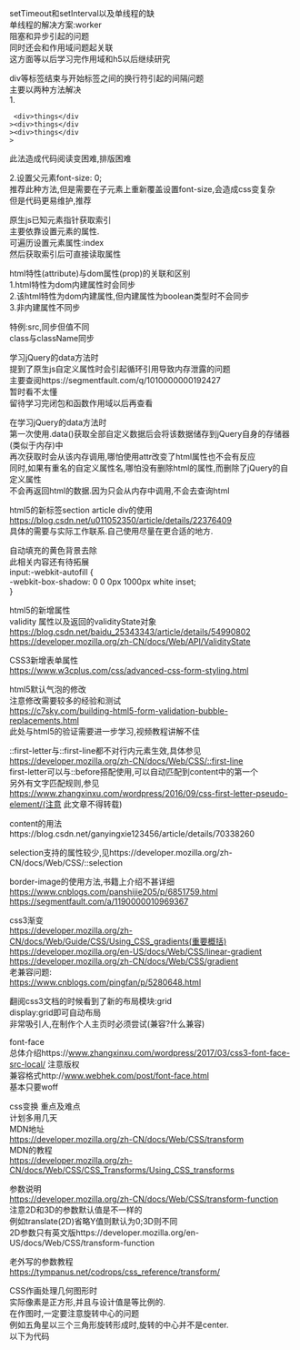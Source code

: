 setTimeout和setInterval以及单线程的缺  
单线程的解决方案:worker  
阻塞和异步引起的问题  
同时还会和作用域问题起关联  
这方面等以后学习完作用域和h5以后继续研究  
  
  
  
div等标签结束与开始标签之间的换行符引起的间隔问题  
主要以两种方法解决  
1.  
```
 <div>things</div  
><div>things</div  
><div>things</div  
>  
```

此法造成代码阅读变困难,排版困难  
  
2.设置父元素font-size: 0;  
推荐此种方法,但是需要在子元素上重新覆盖设置font-size,会造成css变复杂  
但是代码更易维护,推荐  
  
  
原生js已知元素指针获取索引  
主要依靠设置元素的属性.  
可遍历设置元素属性:index  
然后获取索引后可直接读取属性  
  
  
html特性(attribute)与dom属性(prop)的关联和区别  
1.html特性为dom内建属性时会同步  
2.该html特性为dom内建属性,但内建属性为boolean类型时不会同步  
3.非内建属性不同步  
  
特例:src,同步但值不同  
class与className同步  
  
  
  
学习jQuery的data方法时  
提到了原生js自定义属性时会引起循环引用导致内存泄露的问题  
主要查阅https://segmentfault.com/q/1010000000192427  
暂时看不太懂  
留待学习完闭包和函数作用域以后再查看  
  
  
在学习jQuery的data方法时  
第一次使用.data()获取全部自定义数据后会将该数据储存到jQuery自身的存储器(类似于内存)中  
再次获取时会从该内存调用,哪怕使用attr改变了html属性也不会有反应  
同时,如果有重名的自定义属性名,哪怕没有删除html的属性,而删除了jQuery的自定义属性  
不会再返回html的数据.因为只会从内存中调用,不会去查询html  
  
  
  
html5的新标签section article div的使用  
https://blog.csdn.net/u011052350/article/details/22376409  
具体的需要与实际工作联系.自己使用尽量在更合适的地方.  
  
  
自动填充的黄色背景去除  
此相关内容还有待拓展  
input:-webkit-autofill {  
            -webkit-box-shadow: 0 0 0px 1000px white inset;  
        }  
  
html5的新增属性  
validity 属性以及返回的validityState对象  
https://blog.csdn.net/baidu_25343343/article/details/54990802  
https://developer.mozilla.org/zh-CN/docs/Web/API/ValidityState  
  
  
CSS3新增表单属性  
https://www.w3cplus.com/css/advanced-css-form-styling.html  
  
  
html5默认气泡的修改  
注意修改需要较多的经验和测试  
https://c7sky.com/building-html5-form-validation-bubble-replacements.html  
此处与html5的验证需要进一步学习,视频教程讲解不佳  
  
  
::first-letter与::first-line都不对行内元素生效,具体参见  
https://developer.mozilla.org/zh-CN/docs/Web/CSS/::first-line  
first-letter可以与::before搭配使用,可以自动匹配到content中的第一个  
另外有文字匹配规则,参见  
https://www.zhangxinxu.com/wordpress/2016/09/css-first-letter-pseudo-element/(注意 此文章不得转载)  
  
content的用法https://blog.csdn.net/ganyingxie123456/article/details/70338260  
  
  
selection支持的属性较少,见https://developer.mozilla.org/zh-CN/docs/Web/CSS/::selection  
   
border-image的使用方法,书籍上介绍不甚详细  
https://www.cnblogs.com/panshijie205/p/6851759.html  
https://segmentfault.com/a/1190000010969367  
  
css3渐变  
https://developer.mozilla.org/zh-CN/docs/Web/Guide/CSS/Using_CSS_gradients(重要概括)  
https://developer.mozilla.org/en-US/docs/Web/CSS/linear-gradient  
https://developer.mozilla.org/zh-CN/docs/Web/CSS/gradient  
老兼容问题:  
https://www.cnblogs.com/pingfan/p/5280648.html  
  
  
翻阅css3文档的时候看到了新的布局模块:grid  
display:grid即可自动布局  
非常吸引人,在制作个人主页时必须尝试(兼容?什么兼容)  
  
  
font-face  
总体介绍https://www.zhangxinxu.com/wordpress/2017/03/css3-font-face-src-local/  注意版权  
兼容格式http://www.webhek.com/post/font-face.html  
基本只要woff  
  
  
css变换   重点及难点  
计划多用几天  
MDN地址  
https://developer.mozilla.org/zh-CN/docs/Web/CSS/transform  
MDN的教程  
https://developer.mozilla.org/zh-CN/docs/Web/CSS/CSS_Transforms/Using_CSS_transforms  
  
参数说明  
https://developer.mozilla.org/zh-CN/docs/Web/CSS/transform-function  
注意2D和3D的参数默认值是不一样的  
例如translate(2D)省略Y值则默认为0;3D则不同  
2D参数只有英文版https://developer.mozilla.org/en-US/docs/Web/CSS/transform-function  
  
  
  
老外写的参数教程  
https://tympanus.net/codrops/css_reference/transform/  
  
  
  
CSS作画处理几何图形时  
实际像素是正方形,并且与设计值是等比例的.  
在作图时,一定要注意旋转中心的问题  
例如五角星以三个三角形旋转形成时,旋转的中心并不是center.  
以下为代码  
<!DOCTYPE html>  
<html lang="en">  
<head>  
    <meta charset="UTF-8">  
    <meta name="viewport" content="width=device-width, initial-scale=1.0">  
    <meta http-equiv="X-UA-Compatible" content="ie=edge">  
    <title>正五角星</title>  
    <style>  
        .body {  
            position: relative;  
            height: 600px;  
            width: 1000px;  
            margin: auto;  
            background: skyblue;  
        }  
  
        .star {  
            font-size: 0;  
            position: absolute;  
            left: 50%;  
            top: 50%;  
            margin-top: -36px;  
            margin-left: -100px;  
            width: 0;  
            height: 0;  
            border-left: 100px solid transparent;  
            border-right: 100px solid transparent;  
            border-top: 72.64px solid greenyellow;  
        }  
  
        .star::before {  
            content: "";  
            display: block;  
            position: absolute;  
            top: -72.5px;  
            left: -100px;  
            border-left: 100px solid transparent;  
            border-right: 100px solid transparent;  
            border-top: 72.64px solid greenyellow;  
            transform: rotate(72deg);  
            transform-origin: 50% 32.49px;  
        }  
  
        .star::after {  
            content: "";  
            display: block;  
            position: absolute;  
            top: -72.5px;  
            left: -100px;  
            border-left: 100px solid transparent;  
            border-right: 100px solid transparent;  
            border-top: 72.64px solid greenyellow;  
            transform: rotate(-72deg);  
            transform-origin: 50% 32.49px;  
        }  
    </style>  
</head>  
<body>  
    <div class="body">  
        <div class="star"></div>  
    </div>  
</body>  
</html>  
  
  
  
调查时的其他相关资料:  
https://en.wikipedia.org/wiki/Pixel_aspect_ratio 像素有长宽比,在一些设备上会有不同  
同时,像素大小对于手机端的显示也影响较大,有帖子声称0.5px高的div不能在手机端显示.  
关于像素的帖子,讲得比较细致,但是和此处的问题相关性不太大  
https://github.com/jawil/blog/issues/21  
  
  
transform中的skew  
实际计算是以对应的坐标乘以tanθ°  
见笔记本,到时作图说明  
tan90°不存在,所以图像消失  
tan180°=0,所以图像不变  
正负值是以右下角变形的方向为基准  
因此会有顺时针逆时针设计不一致的错觉  
  
  
transform矩阵使用:https://developer.mozilla.org/zh-CN/docs/Web/CSS/transform-function  
参考此网页  
矩阵概念https://www.zhangxinxu.com/wordpress/2012/06/css3-transform-matrix-%E7%9F%A9%E9%98%B5/comment-page-1/  
注意版权  
  
在transform-style中,注意overflow:hidden会与preserve-3d属性冲突  
https://www.jb51.net/css/462412.html  
  
perspective-origin  
注意观察者位置与消失点位置是相同的.  
参看笔记本的图示  
  
  
过渡的使用  
https://developer.mozilla.org/zh-CN/docs/Web/CSS/CSS_Transitions/Using_CSS_transitions  
支持过渡的属性列表https://developer.mozilla.org/en-US/docs/Web/CSS/CSS_animated_properties  
  
CSS3有自定义属性,在后期需要关注,暂时用less  
  
transition-timing-function   
可使用自定义贝塞尔曲线达到更多的动画效果.  
所有的缓动函数地址https://easings.net/zh-cn#  
有很多无法直接使用css实现,需要各种插件或者js  
  
单纯的贝塞尔曲线有可视化工具可供参考http://cubic-bezier.com/  
但不支持一些复杂的缓动函数  
此处若能熟练使用,可制作更多特殊的特效  
其他steps的详解  
https://www.songma.com/news/txtlist_i21465v.html  
https://www.w3.org/TR/css-timing-1/#frames-timing-functions官方文档  
  
  
  
CSS3动画  
MDN的教程地址  
https://developer.mozilla.org/zh-CN/docs/Web/CSS/CSS_Animations/Using_CSS_animations  
  
animation-timing-function  
可在应用动画的元素内定义  
也可在关键帧内定义  
在关键帧内定义的值优先  
关键帧内定义的值是由此关键帧到下一个关键帧,如果后续关键帧没有定义timing-function则使用到动画结束.  
因此to和100%关键帧内定义的timing-function永不会生效  
  
animation-delay的妙用  
https://aotu.io/notes/2016/11/28/css3-animation-properties/  
但是mdn中有一个说明意义暂时不理解  
"如果为动画延迟指定了一个负值，但起始值是隐藏的，则从动画应用于元素的那一刻起就获取起始值。"  
  
animation-fill-mode的使用  
https://www.w3cplus.com/css3/understanding-css-animation-fill-mode-property.html  
    
注意未设置的属性出现插值的前提条件,如果from和元素本身未设置,为缺省值,突然出现新的属性会无法插值,导致瞬移  
https://blog.csdn.net/u013243347/article/details/79976352  
  
  
will-change的使用,翻译自外国佬  
https://www.zhangxinxu.com/wordpress/2015/11/css3-will-change-improve-paint/  
https://developer.mozilla.org/zh-CN/docs/Web/CSS/will-change要注意mdn上的提示  
https://www.tuicool.com/articles/b2uQJ3利用硬件加速的坑  
  
  
column多列布局  
属性列表  
https://developer.mozilla.org/zh-CN/docs/Web/CSS/CSS_Columns  
基础教程  
https://developer.mozilla.org/zh-CN/docs/Web/Guide/CSS/Using_multi-column_layouts  
  
列宽和列数的计算公式(并不是真实的游览器计算公式,只是css标准给出的近似公式)  
地址https://www.w3.org/TR/css-multicol-1/  
  
The pseudo-algorithm below determines the used values for column-count (N) and column-width (W). There is one other variable in the pseudo-algorithm: U is the used width of the multi-column element.  
The floor(X) function returns the largest integer Y ≤ X.  
  
(01)  if ((column-width = auto) and (column-count = auto)) then  
(02)      exit; /* not a multicol container */  
(03)  if column-width = auto then  
(04)      N := column-count  
(05)  else if column-count = auto then  
(06)      N := max(1,  
(07)        floor((U + column-gap)/(column-width + column-gap)))  
(08)  else  
(09)      N := min(column-count, max(1,  
(10)        floor((U + column-gap)/(column-width + column-gap))))  
And:  
  
(11)  W := max(0, ((U + column-gap)/N - column-gap))  
For the purpose of finding the number of auto-repeated tracks, the UA must floor the track size to a UA-specified value to avoid division by zero. It is suggested that this floor be 1px or less.  
  
In fragmented contexts such as in paged media, user agents may perform this calculation on a per-fragment basis.  
  
The used value for column-count is calculated without regard for explicit column breaks or constrained column heights, while the actual value takes these into consideration.  
大体翻译如下  
下面的伪算法确定了列计数 (N) 和列宽 (W) 的使用值。伪算法中还有一个变量: U 是多列元素的容器宽度。  
函数 floor(X) 返回最大正整数 Y ≤ X.  
(01)  if ((column-width = auto) and (column-count = auto)) then  
(02)      exit; /* 不是多列布局 */  
(03)  if column-width = auto then  
(04)      N := column-count /* 列宽为auto时实际列数就是设定值 */  
(05)  else if column-count = auto then  
(06)      N := max(1,  
(07)        floor((U + column-gap)/(column-width + column-gap)))  
/* 列宽不为auto,而列数为auto,则实际列数为  
(容器宽度+列间距)/(列宽+列间距)取整,若小于1则为1列  
 */  
(08)  else  
(09)      N := min(column-count, max(1,  
(10)        floor((U + column-gap)/(column-width + column-gap))))  
/* 列宽与列数都不为auto  
 (容器宽度+列间距)/(列宽+列间距) 取整后的值与设定列数之间取小值  
 */  
And:  
(11)  W := max(0, ((U + column-gap)/N - column-gap))  
/* 列宽为  
(容器宽度+列间距)/已求出的列数 – 列间距 */  
  
column-rule和column-gap的属性和使用  
https://blog.csdn.net/tian361zyc/article/details/74472415  
  
column的break属性  
兼容性情况较为复杂  
参见mdn的具体介绍  
chrome现在仍然需要-webkit-column-break-*  
firefox需要page-break-*  
使用时必须测试  
而且支持的值基本仅限auto always aviod  
  
  
zoom的介绍https://www.cnblogs.com/foodoir/p/5821018.html  
但是现在zoom已经被用于设置基础缩放  
https://developer.mozilla.org/zh-CN/docs/Web/CSS/@viewport  
https://drafts.csswg.org/css-device-adapt/#zoom-desc  
  
pointer-events较为高级和复杂,svg学习以后再结合参阅一次  
https://developer.mozilla.org/zh-CN/docs/Web/CSS/pointer-events  
https://www.zhangxinxu.com/wordpress/2011/12/css3-pointer-events-none-javascript/  
none相当于阻止任何鼠标事件在本元素上发生  
可以造成类似于鼠标点击穿透了上层元素达到下层元素的效果.  
但是后代元素可以通过事件冒泡或者捕获触发  
  
  
移动端  
viewport  
MDN的教程  
https://developer.mozilla.org/zh-CN/docs/Mobile/Viewport_meta_tag  
@viewport的用法  
https://developer.mozilla.org/en-US/docs/Web/CSS/@viewport  
meta中的viewport  
https://developer.mozilla.org/en-US/docs/Web/HTML/Element/meta  
像素的区别  
https://www.quirksmode.org/blog/archives/2010/04/a_pixel_is_not.html  
  
viewport的基础  
https://www.cnblogs.com/2050/p/3877280.html(此篇讲述得完整,但是较难理解)  
https://zhuanlan.zhihu.com/p/21276657(initial-scale与实际宽度的关系)  
visual viewport宽度 = ideal viewpor(设备)宽度  / 当前缩放值  
当前缩放值 = ideal viewport(设备)宽度  / visual viewport(游览器可视区域)宽度  
  
